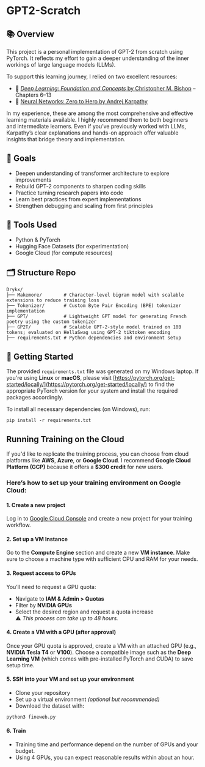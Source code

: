 # GPT2-Scratch

## 📚 Overview

This project is a personal implementation of GPT-2 from scratch using PyTorch. It reflects my effort to gain a deeper understanding of the inner workings of large language models (LLMs).

To support this learning journey, I relied on two excellent resources:

- 📖 [*Deep Learning: Foundation and Concepts* by Christopher M. Bishop](https://www.bishopbook.com/) – Chapters 6–13
- 🎥 [Neural Networks: Zero to Hero by Andrej Karpathy](https://karpathy.ai/zero-to-hero.html)

In my experience, these are among the most comprehensive and effective learning materials available. I highly recommend them to both beginners and intermediate learners. Even if you’ve previously worked with LLMs, Karpathy’s clear explanations and hands-on approach offer valuable insights that bridge theory and implementation.

## 🧠 Goals

- Deepen understanding of transformer architecture to explore improvements  
- Rebuild GPT-2 components to sharpen coding skills  
- Practice turning research papers into code  
- Learn best practices from expert implementations  
- Strengthen debugging and scaling from first principles  

## 🔧 Tools Used

- Python & PyTorch  
- Hugging Face Datasets (for experimentation)  
- Google Cloud (for compute resources)  

## 🗂️ Structure Repo

```
Drykx/
├── Makemore/        # Character-level bigram model with scalable extensions to reduce training loss
├── Tokenizer/       # Custom Byte Pair Encoding (BPE) tokenizer implementation
├── GPT/             # Lightweight GPT model for generating French poetry using the custom tokenizer
├── GP2T/            # Scalable GPT-2-style model trained on 10B tokens; evaluated on HellaSwag using GPT-2 tiktoken encoding
├── requirements.txt # Python dependencies and environment setup
```

## 🚀 Getting Started

The provided `requirements.txt` file was generated on my Windows laptop. If you're using **Linux** or **macOS**, please visit [https://pytorch.org/get-started/locally/](https://pytorch.org/get-started/locally/) to find the appropriate PyTorch version for your system and install the required packages accordingly.


To install all necessary dependencies (on Windows), run:
```
pip install -r requirements.txt
```
## Running Training on the Cloud

If you'd like to replicate the training process, you can choose from cloud platforms like **AWS**, **Azure**, or **Google Cloud**. I recommend **Google Cloud Platform (GCP)** because it offers a **$300 credit** for new users.

### Here’s how to set up your training environment on Google Cloud:

#### 1. Create a new project
Log in to [Google Cloud Console](https://console.cloud.google.com/) and create a new project for your training workflow.

#### 2. Set up a VM Instance
Go to the **Compute Engine** section and create a new **VM instance**. Make sure to choose a machine type with sufficient CPU and RAM for your needs.

#### 3. Request access to GPUs
You’ll need to request a GPU quota:

- Navigate to **IAM & Admin > Quotas**
- Filter by **NVIDIA GPUs**
- Select the desired region and request a quota increase  
⚠️ *This process can take up to 48 hours.*
#### 4. Create a VM with a GPU (after approval)

Once your GPU quota is approved, create a VM with an attached GPU (e.g., **NVIDIA Tesla T4** or **V100**). Choose a compatible image such as the **Deep Learning VM** (which comes with pre-installed PyTorch and CUDA) to save setup time.

#### 5. SSH into your VM and set up your environment

- Clone your repository  
- Set up a virtual environment *(optional but recommended)*
- Download the dataset with:

```bash
python3 fineweb.py
```
#### 6. Train

- Training time and performance depend on the number of GPUs and your budget.
- Using 4 GPUs, you can expect reasonable results within about an hour.
